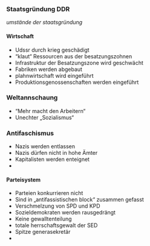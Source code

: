 ### Staatsgründung DDR
*umstände der staatsgründung*
#### Wirtschaft
- Udssr durch krieg geschädigt
- “klaut“ Ressourcen aus der besatzungszohnen
- Infrastruktur der Besatzungszone wird geschwächt 
- Fabriken werden abgebaut 
- plahnwirtschaft wird eingeführt
- Produktionsgenossenschaften werden eingeführt
### Weltannschaung
- “Mehr macht den Arbeitern“
- Unechter „Sozialismus“
### Antifaschismus
- Nazis werden entlassen
- Nazis dürfen nicht in hohe Ämter
- Kapitalisten werden enteignet
- 
#### Parteisystem
- Parteien konkurrieren nicht
- Sind in „antifassistischen block“ zusammen gefasst
- Verschmelzung von SPD und KPD
- Sozieldemokraten werden rausgedrängt
- Keine gewalltenteilung
- totale herrschaftsgewalt der SED
- Spitze generasekretär
- 